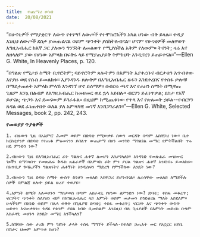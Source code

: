 ```yaml
---
title:  ተጨማሪ ሀሳብ
date:  20/08/2021
---
```


“በሁናቴዎች የማያቋርጥ ለውጥ የተነሣ፤ ለውጦች  የተሞክሮአችን አካል ሆነው ብቅ ይላሉ። ተዲያ እነዚህ ለውጦች ደስታ ያመጡልናል ወይም ጭንቀት ያስከትሉብናል። ሆኖም የሁናቴዎች መለዋወጥ እግዚአብሔር ከእኛ ጋር ያለውን ግንኙነት ለመለወጥ የሚያስችል አቅም የለውም። ትናንት; ዛሬ እና ለዘላለም ያው የሆነው አምላክ በፍቅሩ ላይ የማያጠያይቅ ትምክህት እንዲኖረን ይጠይቀናል።”—Ellen G. White, In Heavenly Places, p. 120.

“በግልጽ የሚታይ ስሜት ቢኖሮትም; ባይኖሮትም ጸሎትዎን በእምነት እያቀረቡና ብርታቱን አጥብቀው እየያዙ ወደ የሱስ ይመልከቱ። እያንዳንዱ ጸሎትዎ በእግዚአብሔር ዙፋን እንደቀረበና የተስፋ ቃሎቹ በማይታጠፉት አምላክ ምላሽ እንዳገኘ ሆኖ ይሰማዎ። በብርቱ ጫና እና የሐዘን ስሜት በሚዋጡ ጊዜም እንኳ በልብዎ ለእግዚአብሔር ከመዘመር ወደ ኋላ አይበሉ። ብርሃን ይፈነጥቃል; ደስታ የእኛ ይሆናል; ጭጋጉ እና ደመናውም ይገፈፋል። በዚህም ከሚጨቁነው የጥላ እና የጽልመት ኃይል--የብርሃን ጸዳል ወደ ፈነጠቀበት ወለል ያለ አምላካዊ መገኛ እንሸጋገራለን።”—Ellen G. White, Selected Messages, book 2, pp. 242, 243.

**የመወያያ ጥያቄዎች**

`1. ብዙውን ጊዜ በአእምሮ ሕመም ወይም በድባቴ የሚሠቃይ ሰውን መርዳት በጣም አስቸጋሪ ነው። ቤተ ክርስቲያንዎ በድባቴ የተጠቁ ምዕመናንን ይበልጥ ውጤታማ በሆነ መንገድ ማገልገል መማር የምትችልበት ጥሩ ዘዴ ምንድን ነው?`

`2.ብዙውን ጊዜ በእግዚአብሔር ፊት ግልጽና ሐቀኛ ለመሆን እንታገላለን። አንዳንድ የመጽሐፈ መዝሙር ገጾችን በማገላበጥ የመጽሐፍ ቅዱስ ጸሐፊዎች በአምላክ ፊት ምን ያህል ግልጽና ሐቀኛ እንደነበሩ ይመልከቱ። በአጥቢያ ጉባኤያችን ግልጽነትና ሐቀኝነት እንዲሰፍን ማድረግ የምንችለው እንዴት ነው?`

`3.ብዙውን ጊዜ ድባቴ ስሜት ውስጥ ስንሆን መጸለይ አስቸጋሪ ይሆንብናል። ለራሳቸው መጸለይ ለማይችሉ ሰዎች በምልጃ ጸሎት ኃይል ዙሪያ ተወያዩ።`

`4.እምነት ስሜት አለመሆኑን ማስታወስ በጣም አስፈላጊ የሆነው ለምንድን ነው? ድባቴ; ተስፋ መቁረጥ; ፍርሃትና ጭንቀት ስለያዘን ብቻ በእግዚአብሔር ላይ እምነት ወይም መታመን ይጎድለናል ማለት አይደለም። ሁላችንም በአንድ ወይም በሌላ ወቅት በጊዜያዊ ድባቴ; ተስፋ መቁረጥ; ፍርሀት እና ጭንቀት ውስጥ ወድቀን እናውቃለን። ጉዳዩ የቱንም ያህል ከባድ ቢመስልም እንደዚህ ባሉ ጊዜያቶች በእምነት መድረስ በጣም አስፈላጊ መሆኑን እንዴት መማር እንችላለን?`

`5.ከሽባው ሰው ታሪክ ምን ዓይነት ታላቅ ተስፋ ማግኘት ይችላሉ-በተለይ ኃጢአት መር የአኗኗር ዘይቤ በሽታና ህመም አምጥቶ ከሆነ?`
